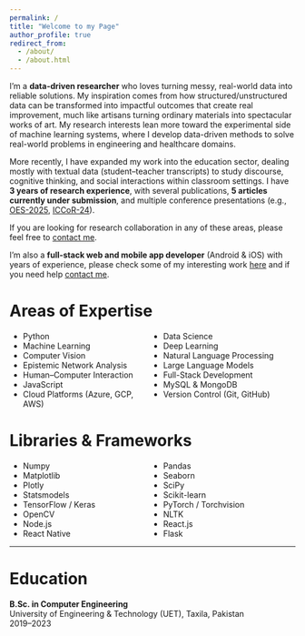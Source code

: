 ```yaml
---
permalink: /
title: "Welcome to my Page"
author_profile: true
redirect_from: 
  - /about/
  - /about.html
---
```


I’m a **data-driven researcher** who loves turning messy, real-world data into reliable solutions. My inspiration comes from how structured/unstructured data can be transformed into impactful outcomes that create real improvement, much like artisans turning ordinary materials into spectacular works of art. My research interests lean more toward the experimental side of machine learning systems, where I develop data-driven methods to solve real-world problems in engineering and healthcare domains.  

More recently, I have expanded my work into the education sector, dealing mostly with textual data (student–teacher transcripts) to study discourse, cognitive thinking, and social interactions within classroom settings. I have **3 years of research experience**, with several publications, **5 articles currently under submission**, and multiple conference presentations (e.g., [OES-2025](https://www.uis.no/en/research/events/technology-and-natural-sciences/2nd-olympiad-in-engineering-science-oes-2025), [ICCoR-24](https://iccor.cust.edu.pk/)).

If you are looking for research collaboration in any of these areas, please feel free to [contact me](mailto:muhammadfaizandev87@gmail.com).  

  I’m also a **full-stack web and mobile app developer** (Android & iOS) with years of experience, please check some of my interesting work [here](https://muhammadfaizan99.github.io/portfolio/) and if you need help [contact me](mailto:muhammadfaizandev87@gmail.com).
<!-- </div> -->

Areas of Expertise
======

<ul style="columns: 2;">
<li>Python</li>
<li>Machine Learning</li>
<li>Computer Vision</li>
<li>Epistemic Network Analysis</li>
<li>Human–Computer Interaction</li>
<li>JavaScript</li>
<li>Cloud Platforms (Azure, GCP, AWS)</li>
<li>Data Science</li>
<li>Deep Learning</li>
<li>Natural Language Processing</li>
<li>Large Language Models</li>
<li>Full-Stack Development</li>
<li>MySQL & MongoDB</li>
<li>Version Control (Git, GitHub)</li>
</ul>

Libraries & Frameworks
======

<ul style="columns: 2;">
  <li>Numpy</li>
  <li>Matplotlib</li>
  <li>Plotly</li>
  <li>Statsmodels</li>
  <li>TensorFlow / Keras</li>
  <li>OpenCV</li>
  <li>Node.js</li>
  <li>React Native</li>
  <li>Pandas</li>
  <li>Seaborn</li>
  <li>SciPy</li>
  <li>Scikit-learn</li>
  <li>PyTorch / Torchvision</li>
  <li>NLTK</li>
  <li>React.js</li>
  <li>Flask</li>
</ul>




---

Education
======

**B.Sc. in Computer Engineering**  
University of Engineering & Technology (UET), Taxila, Pakistan  
2019–2023

